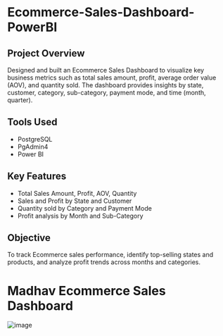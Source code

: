 # Ecommerce-Sales-Dashboard-PowerBI

## Project Overview
Designed and built an Ecommerce Sales Dashboard to visualize key business metrics such as total sales amount, profit, average order value (AOV), and quantity sold. The dashboard provides insights by state, customer, category, sub-category, payment mode, and time (month, quarter).

## Tools Used
- PostgreSQL
- PgAdmin4
- Power BI

## Key Features
- Total Sales Amount, Profit, AOV, Quantity
- Sales and Profit by State and Customer
- Quantity sold by Category and Payment Mode
- Profit analysis by Month and Sub-Category

## Objective
To track Ecommerce sales performance, identify top-selling states and products, and analyze profit trends across months and categories.

# Madhav Ecommerce Sales Dashboard
![image](https://github.com/user-attachments/assets/e589bad0-00ec-442b-b12a-ba272de5ac46)


